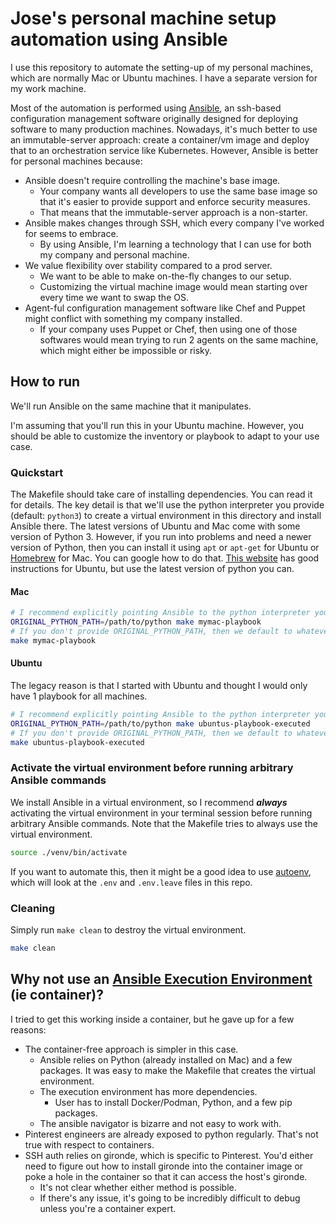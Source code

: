 # Jose's personal machine setup automation using Ansible

I use this repository to automate the setting-up of my personal machines, which are normally Mac or Ubuntu machines.
I have a separate version for my work machine.

Most of the automation is performed using [Ansible][1], an ssh-based
configuration management software originally designed for deploying software to many production machines.
Nowadays, it's much better to use an immutable-server approach: create a container/vm image and deploy that to
an orchestration service like Kubernetes. However, Ansible is better for personal machines because:

* Ansible doesn't require controlling the machine's base image.
  * Your company wants all developers to use the same base image so that it's easier to provide support and
  enforce security measures.
  * That means that the immutable-server approach is a non-starter.
* Ansible makes changes through SSH, which every company I've worked for seems to embrace.
  * By using Ansible, I'm learning a technology that I can use for both my company and personal machine.
* We value flexibility over stability compared to a prod server.
  * We want to be able to make on-the-fly changes to our setup.
  * Customizing the virtual machine image would mean starting over every time we want to swap the OS.
* Agent-ful configuration management software like Chef and Puppet might conflict with something my company installed.
  * If your company uses Puppet or Chef, then using one of those softwares would mean trying to run 2 agents on the
  same machine, which might either be impossible or risky.

## How to run

We'll run Ansible on the same machine that it manipulates.

I'm assuming that you'll run this in your Ubuntu machine. However, you should be able to customize the inventory or
playbook to adapt to your use case.

### Quickstart

The Makefile should take care of installing dependencies. You can read it for details.
The key detail is that we'll use the python interpreter you provide (default: `python3`) to create a virtual
environment in this directory and install Ansible there. The latest versions of Ubuntu and Mac come with
some version of Python 3. However, if you run into problems and need a newer version of Python, then you can
install it using `apt` or `apt-get` for Ubuntu or [Homebrew][4] for Mac. You can google how to do that.
[This website][3] has good instructions for Ubuntu, but use the latest version of python you can.

#### Mac

```sh
# I recommend explicitly pointing Ansible to the python interpreter you want to use.
ORIGINAL_PYTHON_PATH=/path/to/python make mymac-playbook
# If you don't provide ORIGINAL_PYTHON_PATH, then we default to whatever python3 points to.
make mymac-playbook
```

#### Ubuntu

The legacy reason is that I started with Ubuntu and thought I would only have 1 playbook for all machines.

```sh
# I recommend explicitly pointing Ansible to the python interpreter you want to use.
ORIGINAL_PYTHON_PATH=/path/to/python make ubuntus-playbook-executed
# If you don't provide ORIGINAL_PYTHON_PATH, then we default to whatever python3 points to.
make ubuntus-playbook-executed
```

### Activate the virtual environment before running arbitrary Ansible commands

We install Ansible in a virtual environment, so I recommend **_always_** activating the virtual environment
in your terminal session before running arbitrary Ansible commands. Note that the Makefile tries to always use the
virtual environment.

```sh
source ./venv/bin/activate
```

If you want to automate this, then it might be a good idea to use
[autoenv](https://github.com/hyperupcall/autoenv), which will look at the
`.env` and `.env.leave` files in this repo.

### Cleaning

Simply run `make clean` to destroy the virtual environment.

```sh
make clean
```

## Why not use an [Ansible Execution Environment][2] (ie container)?

I tried to get this working inside a container, but he gave up for a few reasons:

* The container-free approach is simpler in this case.
  * Ansible relies on Python (already installed on Mac) and a few packages. It was easy to make the Makefile that
  creates the virtual environment.
  * The execution environment has more dependencies.
    * User has to install Docker/Podman, Python, and a few pip packages.
  * The ansible navigator is bizarre and not easy to work with.
* Pinterest engineers are already exposed to python regularly. That's not true with respect to containers.
* SSH auth relies on gironde, which is specific to Pinterest. You'd either need to figure out how to install gironde
into the container image or poke a hole in the container so that it can access the host's gironde.
  * It's not clear whether either method is possible.
  * If there's any issue, it's going to be incredibly difficult to debug unless you're a container expert.

[1]: https://docs.ansible.com/ansible/latest/
[2]: https://ansible.readthedocs.io/en/latest/getting_started_ee/index.html
[3]: https://docs.python-guide.org/starting/install3/linux/
[4]: https://brew.sh/
